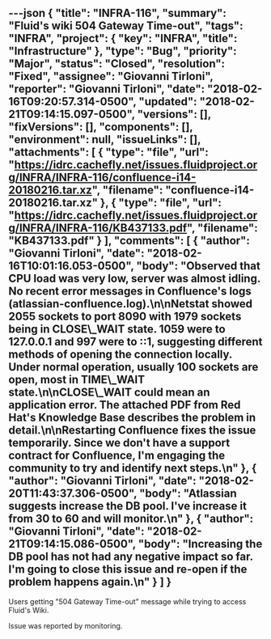 ---json
{
  "title": "INFRA-116",
  "summary": "Fluid's wiki 504 Gateway Time-out",
  "tags": "INFRA",
  "project": {
    "key": "INFRA",
    "title": "Infrastructure"
  },
  "type": "Bug",
  "priority": "Major",
  "status": "Closed",
  "resolution": "Fixed",
  "assignee": "Giovanni Tirloni",
  "reporter": "Giovanni Tirloni",
  "date": "2018-02-16T09:20:57.314-0500",
  "updated": "2018-02-21T09:14:15.097-0500",
  "versions": [],
  "fixVersions": [],
  "components": [],
  "environment": null,
  "issueLinks": [],
  "attachments": [
    {
      "type": "file",
      "url": "https://idrc.cachefly.net/issues.fluidproject.org/INFRA/INFRA-116/confluence-i14-20180216.tar.xz",
      "filename": "confluence-i14-20180216.tar.xz"
    },
    {
      "type": "file",
      "url": "https://idrc.cachefly.net/issues.fluidproject.org/INFRA/INFRA-116/KB437133.pdf",
      "filename": "KB437133.pdf"
    }
  ],
  "comments": [
    {
      "author": "Giovanni Tirloni",
      "date": "2018-02-16T10:01:16.053-0500",
      "body": "Observed that CPU load was very low, server was almost idling. No recent error messages in Confluence's logs (atlassian-confluence.log).\n\nNetstat showed 2055 sockets to port 8090 with 1979 sockets being in CLOSE\\_WAIT state. 1059 were to 127.0.0.1 and 997 were to ::1, suggesting different methods of opening the connection locally. Under normal operation, usually 100 sockets are open, most in TIME\\_WAIT state.\n\nCLOSE\\_WAIT could mean an application error. The attached PDF from Red Hat's Knowledge Base describes the problem in detail.\n\nRestarting Confluence fixes the issue temporarily. Since we don't have a support contract for Confluence, I'm engaging the community to try and identify next steps.\n"
    },
    {
      "author": "Giovanni Tirloni",
      "date": "2018-02-20T11:43:37.306-0500",
      "body": "Atlassian suggests increase the DB pool. I've increase it from 30 to 60 and will monitor.\n"
    },
    {
      "author": "Giovanni Tirloni",
      "date": "2018-02-21T09:14:15.086-0500",
      "body": "Increasing the DB pool has not had any negative impact so far. I'm going to close this issue and re-open if the problem happens again.\n"
    }
  ]
}
---
Users getting "504 Gateway Time-out" message while trying to access Fluid's Wiki.

Issue was reported by monitoring.

        